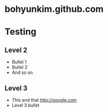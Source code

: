 bohyunkim.github.com
====================
# Testing 

## Level 2

* Bullet 1
* Bullet 2
* And so on

## Level 3
* This and that http://google.com
* Level 3 bullet

